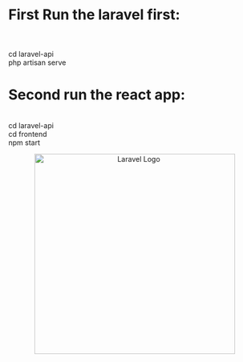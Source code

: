 <h1>First Run the laravel first:</h1><br/>
<br/>
cd laravel-api<br/>
php artisan serve<br/>

<h1>Second run the react app:</h1><br/>
cd laravel-api<br/>
cd frontend<br/>
npm start<br/>


<p align="center"><a href="https://laravel.com" target="_blank"><img src="https://raw.githubusercontent.com/laravel/art/master/logo-lockup/5%20SVG/2%20CMYK/1%20Full%20Color/laravel-logolockup-cmyk-red.svg" width="400" alt="Laravel Logo"></a></p>
